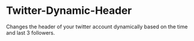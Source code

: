 # Twitter-Dynamic-Header

Changes the header of your twitter account dynamically based on the time and last 3 followers.
